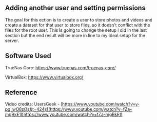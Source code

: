 
## Adding another user and setting permissions
The goal for this ection is to create a user to store photos and videos and create a dataset for that user to store files, so it doesn't conflict with the files for the root user. This is going to change the setup I did in the last section but the end result will be more in line to my ideal setup for the server.






## Software Used
    

TrueNas Core: https://www.truenas.com/truenas-core/

VirtualBox: https://www.virtualbox.org/


## Reference

Video credits: UsersGeek - [https://www.youtube.com/watch?v=y-pg_wO8zOs&t=424s](https://www.youtube.com/watch?v=fZa-mgBkE1I)https://www.youtube.com/watch?v=fZa-mgBkE1I
